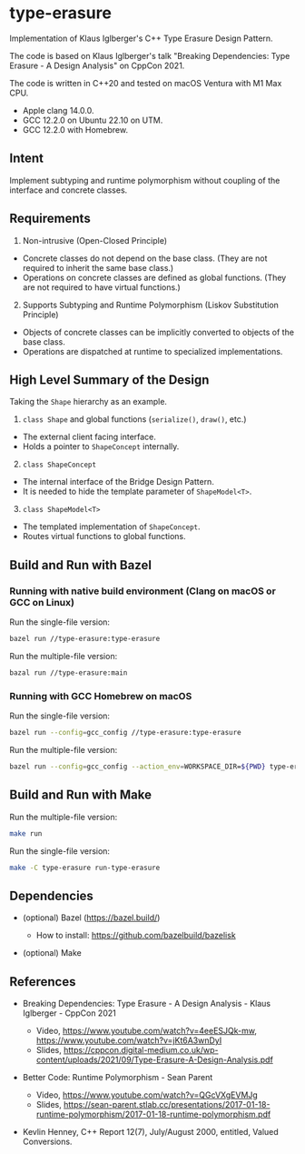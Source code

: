 # type-erasure

Implementation of Klaus Iglberger's C++ Type Erasure Design Pattern.

The code is based on Klaus Iglberger's talk "Breaking Dependencies: Type
Erasure - A Design Analysis" on CppCon 2021.

The code is written in C++20 and tested on macOS Ventura with M1 Max CPU.
- Apple clang 14.0.0.
- GCC 12.2.0 on Ubuntu 22.10 on UTM.
- GCC 12.2.0 with Homebrew.

## Intent

Implement subtyping and runtime polymorphism without coupling of the interface
and concrete classes.

## Requirements

1. Non-intrusive (Open-Closed Principle)
  - Concrete classes do not depend on the base class. (They are not required to
    inherit the same base class.)
  - Operations on concrete classes are defined as global functions. (They are
    not required to have virtual functions.)

2. Supports Subtyping and Runtime Polymorphism (Liskov Substitution Principle)
  - Objects of concrete classes can be implicitly converted to objects of the
    base class.
  - Operations are dispatched at runtime to specialized implementations.

## High Level Summary of the Design

Taking the `Shape` hierarchy as an example.

1. `class Shape` and global functions (`serialize()`, `draw()`, etc.)
  - The external client facing interface.
  - Holds a pointer to `ShapeConcept` internally.

2. `class ShapeConcept`
  - The internal interface of the Bridge Design Pattern.
  - It is needed to hide the template parameter of `ShapeModel<T>`.

3. `class ShapeModel<T>`
  - The templated implementation of `ShapeConcept`.
  - Routes virtual functions to global functions.

## Build and Run with Bazel

### Running with native build environment (Clang on macOS or GCC on Linux)

Run the single-file version:

```bash
bazel run //type-erasure:type-erasure
```

Run the multiple-file version:

```bash
bazal run //type-erasure:main
```

### Running with GCC Homebrew on macOS

Run the single-file version:

```bash
bazel run --config=gcc_config //type-erasure:type-erasure
```

Run the multiple-file version:

```bash
bazel run --config=gcc_config --action_env=WORKSPACE_DIR=${PWD} type-erasure/main
```

## Build and Run with Make

Run the multiple-file version:

```bash
make run
```

Run the single-file version:

```bash
make -C type-erasure run-type-erasure
```

## Dependencies

- (optional) Bazel (https://bazel.build/)
  - How to install: https://github.com/bazelbuild/bazelisk

- (optional) Make

## References

- Breaking Dependencies: Type Erasure - A Design Analysis - Klaus Iglberger -
  CppCon 2021
  - Video, https://www.youtube.com/watch?v=4eeESJQk-mw, https://www.youtube.com/watch?v=jKt6A3wnDyI
  - Slides, https://cppcon.digital-medium.co.uk/wp-content/uploads/2021/09/Type-Erasure-A-Design-Analysis.pdf

- Better Code: Runtime Polymorphism - Sean Parent
  - Video, https://www.youtube.com/watch?v=QGcVXgEVMJg
  - Slides, https://sean-parent.stlab.cc/presentations/2017-01-18-runtime-polymorphism/2017-01-18-runtime-polymorphism.pdf

- Kevlin Henney, C++ Report 12(7), July/August 2000, entitled, Valued Conversions.

